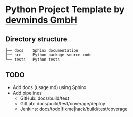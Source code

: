 # Python Project Template by [devminds GmbH](https://devminds.ch)

## Directory structure

```
├── docs    Sphinx documentation
├── src     Python package source code
└── tests   Python tests
```

## TODO

* Add docs (usage.md) using Sphinx
* Add pipelines
  * GitHub: docs/build/test
  * GitLab: docs/build/test/coverage/deploy
  * Jenkins: docs/todo|fixme|hack/build/test/coverage
